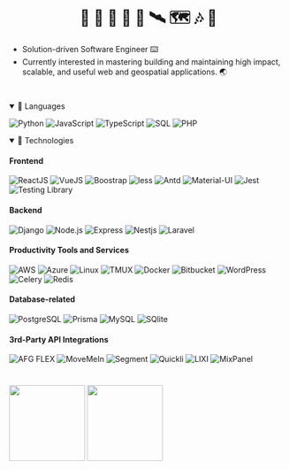 <h1 align="center">🧙 🤿 🔬 📏 📸 🛰️ 🗺️ 🎶 🚀</h1>

- Solution-driven Software Engineer ⌨️
- Currently interested in mastering building and maintaining high impact, scalable, and useful web and geospatial applications. 🌏

<h1></h1>

<details open>
<summary>📜 Languages</summary>

![Python](https://img.shields.io/badge/-Python-000?&logo=Python)
![JavaScript](https://img.shields.io/badge/-JavaScript-000?&logo=JavaScript)
![TypeScript](https://img.shields.io/badge/-TypeScript-000?&logo=TypeScript)
![SQL](https://img.shields.io/badge/-SQL-000?&logo=MySQL)
![PHP](https://img.shields.io/badge/-PHP-000?&logo=Php)

</details>

<details open>
  <summary>🧪 Technologies</summary>

#### Frontend

![ReactJS](https://img.shields.io/badge/-React.js-000?&logo=React)
![VueJS](https://img.shields.io/badge/-Vue.js-000?&logo=Vue.js)
![Boostrap](https://img.shields.io/badge/-Boostrap-000?&logo=bootstrap)
![less](https://img.shields.io/badge/-less-000?&logo=less&logoColor=16537e)
![Antd](https://img.shields.io/badge/-antd-000?&logo=antdesign)
![Material-UI](https://img.shields.io/badge/-MaterialUI-000?&logo=mui)
![Jest](https://img.shields.io/badge/-jest-000?&logo=jest&logoColor=cc0000)
![Testing Library](https://img.shields.io/badge/-TestingLibrary-000?&logo=testinglibrary)

#### Backend

![Django](https://img.shields.io/badge/-Django-000?&logo=django&logoColor=103e2e)
![Node.js](https://img.shields.io/badge/-Node.js-000?&logo=node.js)
![Express](https://img.shields.io/badge/-Express-000?&logo=express)
![Nestjs](https://img.shields.io/badge/-NestJS-000?&logo=nestjs&logoColor=cc0000)
![Laravel](https://img.shields.io/badge/-Laravel-000?&logo=laravel)

#### Productivity Tools and Services

![AWS](https://img.shields.io/badge/-AWS-000?&logo=Amazon-AWS&logoColor=F90)
![Azure](https://img.shields.io/badge/-Azure-000?&logo=microsoftazure&logoColor=0066ff)
![Linux](https://img.shields.io/badge/-Linux-000?&logo=Linux)
![TMUX](https://img.shields.io/badge/-tmux-000?&logo=tmux)
![Docker](https://img.shields.io/badge/-Docker-000?&logo=Docker)
![Bitbucket](https://img.shields.io/badge/-Bitbucket-000?&logo=bitbucket&logoColor=0066ff)
![WordPress](https://img.shields.io/badge/-WordPress-000?&logo=Wordpress)
![Celery](https://img.shields.io/badge/-Celery-000?&logo=Celery&logoColor=38761d)
![Redis](https://img.shields.io/badge/-Redis-000?&logo=Redis)

#### Database-related

![PostgreSQL](https://img.shields.io/badge/-PostgreSQL-000?&logo=postgresql)
![Prisma](https://img.shields.io/badge/-Prisma-000?&logo=prisma)
![MySQL](https://img.shields.io/badge/-MySQL-000?&logo=mysql)
![SQlite](https://img.shields.io/badge/-SQlite-000?&logo=sqlite&logoColor=3d85c6)

#### 3rd-Party API Integrations

![AFG FLEX](https://img.shields.io/badge/-🔗FLEX-0066ff)
![MoveMeIn](https://img.shields.io/badge/-🔗MoveMeIn-f202bd)
![Segment](https://img.shields.io/badge/-🔗Segment-38761d)
![Quickli](https://img.shields.io/badge/-🔗Quickli-00A0BB)
![LIXI](https://img.shields.io/badge/-🔗LiXi-F90)
![MixPanel](https://img.shields.io/badge/-🔗MixPanel-674EA7)

</details>

<h1></h1>
<img height="137px" src="https://github-readme-stat-stacks-canonminds.vercel.app/api?username=canonminds&hide_title=true&hide_border=true&show_icons=true&include_all_commits=true&count_private=true&line_height=21&icon_color=FFE400&bg_color=09131B&text_color=ffffff&border_color=0c1a25" />

<img height="137px" src="https://github-readme-stat-stacks-canonminds.vercel.app/api/top-langs/?username=canonminds&hide=html,css,scss&hide_title=true&hide_border=true&layout=compact&langs_count=6&exclude_repo=climate-tagging-ph-master,climate-tag-ph&icon_color=FFE400&bg_color=09131B&text_color=ffffff&border_color=0c1a25" />
